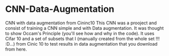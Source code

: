 # CNN-Data-Augmentation
CNN with data augmentation from Cininc10
This CNN was a prooject and consist of training a CNN simple and with Data augmentation.
It was thought to show Occam's Principle (you'll see how and why in the code).
It uses Cifar 10 and a set of subsets that I (manually created from the whole set !!! :D...) from Cinic 10 to test results in data augmentation that you download from here.

